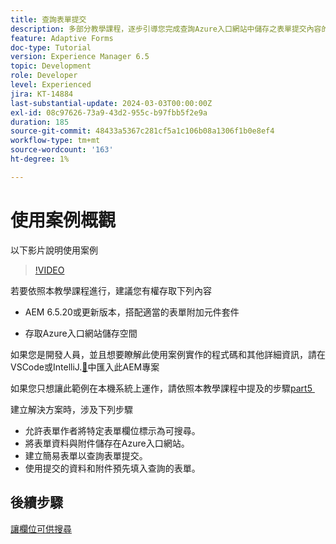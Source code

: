 ```yaml
---
title: 查詢表單提交
description: 多部分教學課程，逐步引導您完成查詢Azure入口網站中儲存之表單提交內容的步驟
feature: Adaptive Forms
doc-type: Tutorial
version: Experience Manager 6.5
topic: Development
role: Developer
level: Experienced
jira: KT-14884
last-substantial-update: 2024-03-03T00:00:00Z
exl-id: 08c97626-73a9-43d2-955c-b97fbb5f2e9a
duration: 185
source-git-commit: 48433a5367c281cf5a1c106b08a1306f1b0e8ef4
workflow-type: tm+mt
source-wordcount: '163'
ht-degree: 1%

---
```


# 使用案例概觀

以下影片說明使用案例

>[!VIDEO](https://video.tv.adobe.com/v/3443507?learn=on&captions=chi_hant)


若要依照本教學課程進行，建議您有權存取下列內容

* AEM 6.5.20或更新版本，搭配適當的表單附加元件套件

* 存取Azure入口網站儲存空間



如果您是開發人員，並且想要瞭解此使用案例實作的程式碼和其他詳細資訊，請在VSCode或IntelliJ.[&#128279;](assets/azuredemoproject.zip)中匯入此AEM專案

如果您只想讓此範例在本機系統上運作，請依照本教學課程中提及的步驟[part5 &#x200B;](./part5.md)

建立解決方案時，涉及下列步驟

* 允許表單作者將特定表單欄位標示為可搜尋。
* 將表單資料與附件儲存在Azure入口網站。
* 建立簡易表單以查詢表單提交。
* 使用提交的資料和附件預先填入查詢的表單。

## 後續步驟

[讓欄位可供搜尋](./part1.md)
